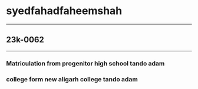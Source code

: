 # syedfahadfaheemshah
-------
## 23k-0062
-----
### Matriculation from progenitor high school tando adam
### college form new aligarh college tando adam
